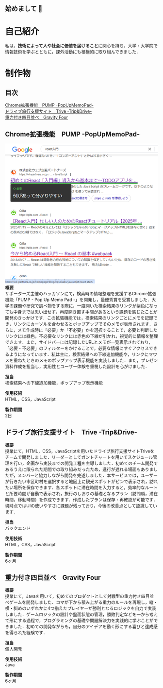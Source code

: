 ## 始めまして 👋

<!--
**hiroto333/hiroto333** is a ✨ _special_ ✨ repository because its `README.md` (this file) appears on your GitHub profile.

Here are some ideas to get you started:

- 🔭 I’m currently working on ...
- 🌱 I’m currently learning ...
- 👯 I’m looking to collaborate on ...
- 🤔 I’m looking for help with ...
- 💬 Ask me about ...
- 📫 How to reach me: ...
- 😄 Pronouns: ...
- ⚡ Fun fact: ...
-->

# 自己紹介
私は，**技術によって人や社会に価値を届けること**に関心を持ち，大学・大学院で情報技術を学ぶとともに，課外活動にも積極的に取り組んできました．

# 制作物
## 目次
[Chrome拡張機能　PUMP -PopUpMemoPad-](#PUMP)<br>
[ドライブ旅行支援サイト　Trive -Trip&Drive-](#Trive)<br>
[重力付き四目並べ　Gravity Four](#GravityFour)<br>



<a id="PUMP"></a>
## Chrome拡張機能　PUMP -PopUpMemoPad-
![PUMP画像](img/Pump.png)
**概要**<br>
サポーターズ主催のハッカソンにて，検索時の情報整理を支援するChrome拡張機能「PUMP - Pop Up Memo Pad -」を開発し，最優秀賞を受賞しました．大学の課題や研究で調べ物をする際に，一度開いた検索結果のリンクが紫色になっても中身までは思い出せず，再度開き直す手間があるという課題を感じたことが開発のきっかけです．この拡張機能では，検索結果のリンクごとにメモを記録でき，リンクにカーソルを合わせるとポップアップでそのメモが表示されます．さらに，メモ作成時に「必要」か「不必要」かを選択することで，必要と判断したリンクには緑色，不必要なリンクには赤色の下線が引かれ，視覚的に情報を整理できます．また，サイドバーには記録したURLとメモが一覧表示されており，「必要・不必要」のフィルターをかけることで，必要な情報にすぐアクセスできるようになっています．私は主に，検索結果への下線追加機能や，リンクにマウスを重ねたときのメモのポップアップ表示機能を実装しました．また，プレゼン資料作成を担当し，実用性とユーザー体験を重視した設計を心がけました．

**担当**<br>
検索結果への下線追加機能，ポップアップ表示機能

**使用技術**<br>
HTML，CSS，JavaScript

**製作期間**<br>
2日

<a id="Trive"></a>
## ドライブ旅行支援サイト　Trive -Trip&Drive-
**概要**<br>
授業にて，HTML，CSS，JavaScriptを用いたドライブ旅行支援サイトTriveをチームで開発しました．リーダーとしてガントチャートを用いてスケジュール管理を行い，企画から実装までの開発工程を主導しました．初めてのチーム開発であるうえに限られた期間での取り組みだったため，進行が遅れる場面もありましたが，メンバーと協力しながら開発を完遂しました．本サービスでは，ユーザーが行きたい市区町村を選択すると地図上に観光スポットがピンで表示され，訪れたい場所を保存できます．各スポットに滞在時間を入力すると，効率的なルートと所要時間が自動で表示され，旅行のしおりの基礎となるプラン（訪問順，滞在時間，移動時間）を作成できます．作成したプランは保存・再確認が可能です．現時点ではUIの使いやすさに課題が残っており，今後の改善点として認識しています．

**担当**<br>
バックエンド

**使用技術**<br>
HTML，CSS，JavaScript

**製作期間**<br>
6ヶ月

<a id="GravityFour"></a>
## 重力付き四目並べ　Gravity Four
**概要**<br>
授業にて，Javaを用いて，初めてのプロダクトとして対戦型の重力付き四目並べゲームを開発しました．コマが下から積み上がる重力のルールを再現し，縦・横・斜めのいずれかに4つ揃えたプレイヤーが勝利となるロジックを自力で実装しました．ゲームロジックの設計や盤面状態の管理，勝敗判定などを一から考えて形にする過程で，プログラミングの基礎や問題解決力を実践的に学ぶことができました．初めての開発ながらも，自分のアイデアを動く形にする喜びと達成感を得られた経験です．

**担当**<br>
個人開発

**使用技術**<br>
Java

**製作期間**<br>
6ヶ月


